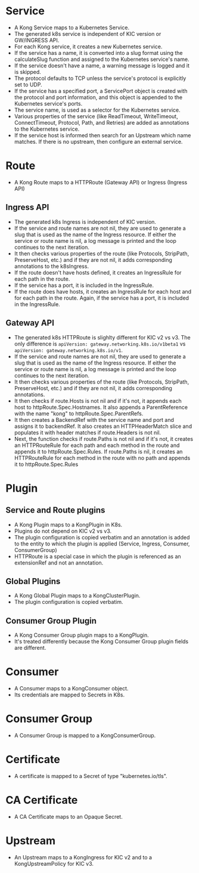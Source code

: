 
# Service
- A Kong Service maps to a Kubernetes Service.
- The generated k8s service is independent of KIC version or GW/INGRESS API.
- For each Kong service, it creates a new Kubernetes service. 
- If the service has a name, it is converted into a slug format using the calculateSlug function and assigned to the Kubernetes service's name. 
- If the service doesn't have a name, a warning message is logged and it is skipped.
- The protocol defaults to TCP unless the service's protocol is explicitly set to UDP.
- If the service has a specified port, a ServicePort object is created with the protocol and port information, and this object is appended to the Kubernetes service's ports. 
- The service name, is used as a selector for the Kubernetes service.
- Various properties of the service (like ReadTimeout, WriteTimeout, ConnectTimeout, Protocol, Path, and Retries) are added as annotations to the Kubernetes service.
- If the service host is informed then search for an Upstream which name matches. If there is no upstream, then configure an external service.

# Route
- A Kong Route maps to a HTTPRoute (Gateway API) or Ingress (Ingress API)

## Ingress API
- The generated k8s Ingress is independent of KIC version.
- If the service and route names are not nil, they are used to generate a slug that is used as the name of the Ingress resource. If either the service or route name is nil, a log message is printed and the loop continues to the next iteration.
- It then checks various properties of the route (like Protocols, StripPath, PreserveHost, etc.) and if they are not nil, it adds corresponding annotations to the k8sIngress.
- If the route doesn't have hosts defined, it creates an IngressRule for each path in the route. 
- If the service has a port, it is included in the IngressRule. 
- If the route does have hosts, it creates an IngressRule for each host and for each path in the route. Again, if the service has a port, 
it is included in the IngressRule.

## Gateway API
- The generated k8s HTTPRoute is slighlty different for KIC v2 vs v3. The only difference is `apiVersion: gateway.networking.k8s.io/v1beta1` vs `apiVersion: gateway.networking.k8s.io/v1`.
- If the service and route names are not nil, they are used to generate a slug that is used as the name of the Ingress resource. If either the service or route name is nil, a log message is printed and the loop continues to the next iteration.
- It then checks various properties of the route (like Protocols, StripPath, PreserveHost, etc.) and if they are not nil, it adds corresponding annotations.
- It then checks if route.Hosts is not nil and if it's not, it appends each host to httpRoute.Spec.Hostnames. It also appends a ParentReference with the name "kong" to httpRoute.Spec.ParentRefs.
- It then creates a BackendRef with the service name and port and assigns it to backendRef. It also creates an HTTPHeaderMatch slice and populates it with header matches if route.Headers is not nil.
- Next, the function checks if route.Paths is not nil and if it's not, it creates an HTTPRouteRule for each path and each method in the route and 
appends it to httpRoute.Spec.Rules. If route.Paths is nil, it creates an HTTPRouteRule for each method in the route with no path and appends it to httpRoute.Spec.Rules

# Plugin
## Service and Route plugins
- A Kong Plugin maps to a KongPlugin in K8s.
- Plugins do not depend on KIC v2 vs v3.
- The plugin configuration is copied verbatim and an annotation is added to the entity to which the plugin is applied (Service, Ingress, Consumer, ConsumerGroup)
- HTTPRoute is a special case in which the plugin is referenced as an extensionRef and not an annotation.

## Global Plugins
- A Kong Global Plugin maps to a KongClusterPlugin.
- The plugin configuration is copied verbatim.

## Consumer Group Plugin
- A Kong Consumer Group plugin maps to a KongPlugin.
- It's treated differently because the Kong Consumer Group plugin fields are different.

# Consumer
- A Consumer maps to a KongConsumer object.
- Its credentials are mapped to Secrets in K8s.

# Consumer Group
- A Consumer Group is mapped to a KongConsumerGroup.

# Certificate
- A certificate is mapped to a Secret of type "kubernetes.io/tls".

# CA Certificate
- A CA Certificate maps to an Opaque Secret.

# Upstream
- An Upstream maps to a KongIngress for KIC v2 and to a KongUpstreamPolicy for KIC v3.
